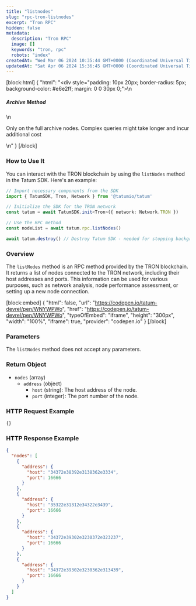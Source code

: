 ```yaml
---
title: "listnodes"
slug: "rpc-tron-listnodes"
excerpt: "Tron RPC"
hidden: false
metadata: 
  description: "Tron RPC"
  image: []
  keywords: "tron, rpc"
  robots: "index"
createdAt: "Wed Mar 06 2024 10:35:44 GMT+0000 (Coordinated Universal Time)"
updatedAt: "Sat Apr 06 2024 15:36:45 GMT+0000 (Coordinated Universal Time)"
---
```

[block:html]
{
  "html": "<div style=\"padding: 10px 20px; border-radius: 5px; background-color: #e6e2ff; margin: 0 0 30px 0;\">\n  <h5>Archive Method</h5>\n  <p>Only on the full archive nodes. Complex queries might take longer and incur additional cost</p>\n</div>"
}
[/block]


### How to Use It

You can interact with the TRON blockchain by using the `listNodes` method in the Tatum SDK. Here's an example:



```typescript
// Import necessary components from the SDK
import { TatumSDK, Tron, Network } from '@tatumio/tatum'

// Initialize the SDK for the TRON network
const tatum = await TatumSDK.init<Tron>({ network: Network.TRON })

// Use the RPC method
const nodeList = await tatum.rpc.listNodes()

await tatum.destroy() // Destroy Tatum SDK - needed for stopping background jobs
```



### Overview

The `listNodes` method is an RPC method provided by the TRON blockchain. It returns a list of nodes connected to the TRON network, including their host addresses and ports. This information can be used for various purposes, such as network analysis, node performance assessment, or setting up a new node connection.

[block:embed]
{
  "html": false,
  "url": "https://codepen.io/tatum-devrel/pen/WNYWPWo",
  "href": "https://codepen.io/tatum-devrel/pen/WNYWPWo",
  "typeOfEmbed": "iframe",
  "height": "300px",
  "width": "100%",
  "iframe": true,
  "provider": "codepen.io"
}
[/block]

### Parameters

The `listNodes` method does not accept any parameters.

### Return Object

- `nodes` (array)
  - `address` (object)
    - `host` (string): The host address of the node.
    - `port` (integer): The port number of the node.

### HTTP Request Example

```bash
{}
```

### HTTP Response Example

```json
{
  "nodes": [
    {
      "address": {
        "host": "34372e38392e3138362e3334",
        "port": 16666
      }
    },
    {
      "address": {
        "host": "35322e31312e34322e3439",
        "port": 16666
      }
    },
    {
      "address": {
        "host": "34372e39302e3230372e323237",
        "port": 16666
      }
    },
    {
      "address": {
        "host": "34372e39302e3230362e313439",
        "port": 16666
      }
    }
  ]
}
```
